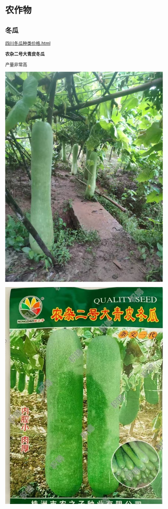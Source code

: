 # 农作物



## 冬瓜

[四川冬瓜种类价格.html](四川冬瓜种类价格.html)

**农杂二号大青皮冬瓜**

产量非常高

![image-20250714173749941](./README.assets/image-20250714173749941.png)

![image-20250714173835765](./README.assets/image-20250714173835765.png)
